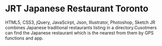 # JRT Japanese Restaurant Toronto 

HTML5, CSS3, jQuery, JavaScirpt, Json, Illustrator, Photoshop, Sketch
JR combines Japanese traditional restaurants listing in a directory.Cusotmers can find the Japanese restaurant which is the nearest from them by GPS functions and app.  
